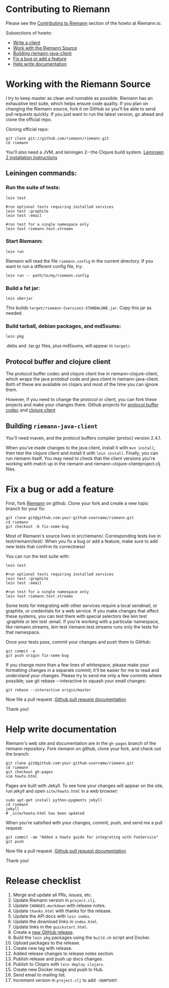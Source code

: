 # Contributing to Riemann

Please see the [Contributing to Riemann](http://riemann.io/howto.html#contributing-to-riemann) section of the howto at Riemann.io.

Subsections of howto:

* [Write a client](http://riemann.io/howto.html#write-a-client)
* [Work with the Riemann Source](http://riemann.io/howto.html#work-with-the-riemann-source)
* [Building riemann-java-client](http://riemann.io/howto.html#riemann-java-client)
* [Fix a bug or add a feature](http://riemann.io/howto.html#fix-a-bug-or-add-a-feature)
* [Help write documentation](http://riemann.io/howto.html#help-write-documentation)

# Working with the Riemann Source

I try to keep master as clean and runnable as possible. Riemann has an
exhaustive test suite, which helps ensure code quality. If you plan on
changing the Riemann source, fork it on GitHub so you'll be able to send
pull requests quickly. If you just want to run the latest version, go
ahead and clone the official repo.

Cloning official repo:

    git clone git://github.com/riemann/riemann.git
    cd riemann

You'll also need a JVM, and leiningen 2--the Clojure build system.
[Leiningen 2 installation
instructions](https://github.com/technomancy/leiningen#installation)

## Leiningen commands:

### Run the suite of tests:

    lein test

    #run optional tests requiring installed services
    lein test :graphite
    lein test :email

    #run test for a single namespace only
    lein test riemann.test.streams

### Start Riemann:

    lein run

Riemann will read the file `riemann.config` in the current directory. If
you want to run a different config file, try:

    lein run -- path/to/my/riemann.config

### Build a fat jar:

    lein uberjar

This builds `target/riemann-{version}-STANDALONE.jar`. Copy this jar as
needed.

### Build tarball, debian packages, and md5sums:

    lein pkg

.debs and .tar.gz files, plus md5sums, will appear in `target/`.

## Protocol buffer and clojure client

The protocol buffer codec and clojure client live in
riemann-clojure-client, which wraps the java protobuf code and java
client in riemann-java-client. Both of these are available on clojars
and most of the time you can ignore them.

However, if you need to change the protocol or client, you can fork
these projects and make your changes there.  Github projects for
[protocol buffer codec](https://github.com/flatland/clojure-protobuf)
and [clojure client](https://github.com/riemann/riemann-clojure-client)

## Building `riemann-java-client`

You'll need maven, and the protocol buffers compiler (protoc) version
2.4.1.

When you've made changes to the java client, install it with `mvn
install`; then test the clojure client and install it with `lein
install`. Finally, you can run riemann itself. You may need to check
that the client versions you're working with match up in the riemann and
riemann-clojure-clientproject.clj files.

# Fix a bug or add a feature

First, fork [Riemann](https://github.com/riemann/riemann) on github.
Clone your fork and create a new topic branch for your fix:

    git clone git@github.com:your-github-username/riemann.git
    cd riemann
    git checkout -b fix-some-bug

Most of Riemann's source lives in src/riemann/. Corresponding tests live
in test/riemann/test/. When you fix a bug or add a feature, make sure to
add new tests that confirm its correctness!

You can run the test suite with:

    lein test

    #run optional tests requiring installed services
    lein test :graphite
    lein test :email

    #run test for a single namespace only
    lein test riemann.test.streams

Some tests for integrating with other services require a local sendmail,
or graphite, or credentials for a web service. If you make changes that
affect these systems, you can test them with special selectors like lein
test :graphite or lein test :email. If you're working with a particular
namespace, like riemann.streams, lein test riemann.test.streams runs
only the tests for that namespace.

Once your tests pass, commit your changes and push them to GitHub:

    git commit -a
    git push origin fix-some-bug

If you change more than a few lines of whitespace, please make your
formatting changes in a separate commit; it'll be easier for me to read
and understand your changes. Please try to send me only a few commits
where possible; use git rebase --interactive to squash your small
changes:

    git rebase --interactive origin/master

Now file a pull request.  [Github pull request
documentation](https://help.github.com/articles/using-pull-requests)

Thank you!

# Help write documentation

Riemann's web site and documentation are in the `gh-pages` branch of the
riemann repository. Fork riemann on github, clone your fork, and check
out the branch:

    git clone git@github.com:your-github-username/riemann.git
    cd riemann
    git checkout gh-pages
    vim howto.html

Pages are built with Jekyll. To see how your changes will appear on the
site, run jekyll and open `site/howto.html` in a web browser:

    sudo apt-get install python-pygments jekyll
    cd riemann
    jekyll
    # _site/howto.html has been updated

When you're satisfied with your changes, commit, push, and send me a
pull request:

    git commit -am "Added a howto guide for integrating with FooService"
    git push

Now file a pull request. [Github pull request
documentation](https://help.github.com/articles/using-pull-requests)

Thank you!

# Release checklist

1. Merge and update all PRs, issues, etc.
2. Update Riemann version in `project.clj`.
3. Update `CHANGES.markdown` with release notes.
4. Update `thanks.html` with thanks for the release.
5. Update the API docs with `lein codox`.
6. Update the download links in `index.html`.
7. Update links in the `quickstart.html`.
8. Create a [new GitHub
   release](https://github.com/riemann/riemann/releases/new).
9. Build the `lein pkg` packages using the `build.sh` script and Docker.
10. Upload packages to the release.
11. Create new tag with release.
12. Added release changes to release notes section.
13. Publish release and push up docs changes.
14. Publish to Clojars with `lein deploy clojars`.
15. Create new Docker image and push to Hub.
16. Send email to mailing list.
17. Increment version in `project.clj` to add `-SNAPSHOT`.

